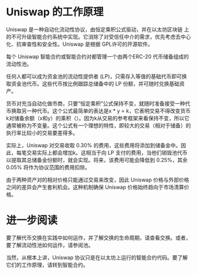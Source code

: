 # Uniswap 的工作原理

Uniswap 是一种自动化流动性协议，由恒定乘积公式驱动，并在以太坊区块链 上的不可升级智能合约系统中实现。它消除了对受信任中介的需求，优先考虑去中心化、抗审查性和安全性。Uniswap 是根据 GPL许可的开源软件。

每个 Uniswap 智能合约或智能合约对都管理一个由两个ERC-20 代币储备组成的流动性池。

任何人都可以成为资金池的流动性提供者 (LP)，只需存入等值的基础代币即可换取资金池代币。这些代币按比例跟踪总储备中的 LP 份额，并可随时兑换基础资产。



货币对充当自动化做市商，只要“恒定乘积”公式保持不变，就随时准备接受一种代币换取另一种代币。这个公式最简单的表达是x * y = k，它表明交易不得改变货币k对储备余额（x和y）的乘积（）。因为k从交易的参考框架来看保持不变，所以它通常被称为不变量。这个公式有一个理想的特性，即较大的交易（相对于储备）的执行率比较小的交易要差得多。

实际上，Uniswap 对交易收取 0.30% 的费用，这些费用将添加到储备金中。因此，每笔交易实际上都会增加k。这相当于向 LP 支付的费用，当他们销毁池代币以提取其总储备金份额时，就会实现。将来，该费用可能会降低到 0.25%，其余 0.05% 将作为协议范围的费用扣除。



由于两种资产对的相对价格只能通过交易来改变，因此 Uniswap 价格与外部价格之间的差异会产生套利机会。这种机制确保 Uniswap 价格始终趋向于市场清算价格。

# 进一步阅读

要了解代币交换在实践中如何运作，并了解交换的生命周期，请查看交换。或者，要了解流动性池如何运作，请参阅池。

当然，从根本上讲，Uniswap 协议只是在以太坊上运行的智能合约代码。要了解它们的工作原理，请转到智能合约。